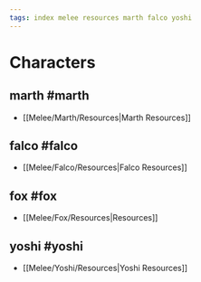 ```yaml
---
tags: index melee resources marth falco yoshi
---
```


# Characters
## marth #marth
- [[Melee/Marth/Resources|Marth Resources]]
## falco #falco
- [[Melee/Falco/Resources|Falco Resources]]

## fox #fox
- [[Melee/Fox/Resources|Resources]]

## yoshi #yoshi 
- [[Melee/Yoshi/Resources|Yoshi Resources]]
